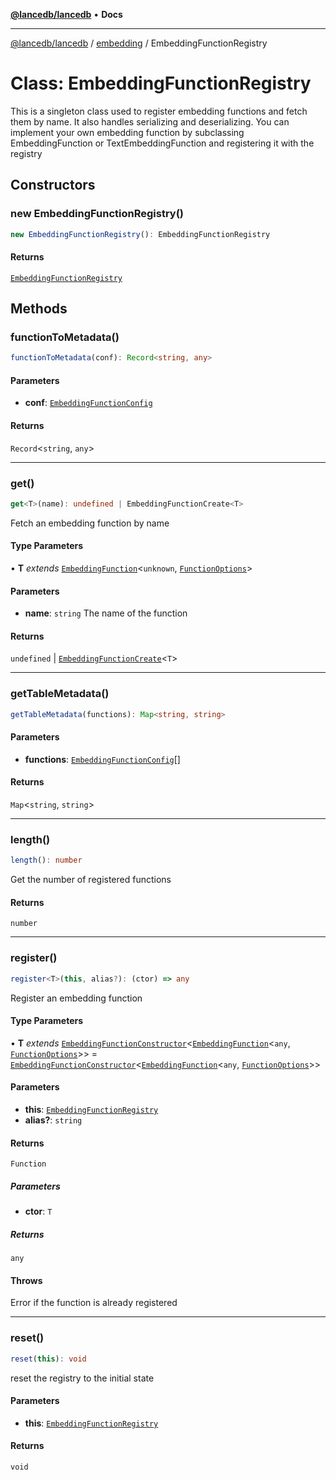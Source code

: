 [**@lancedb/lancedb**](../../../README.md) • **Docs**
***
[@lancedb/lancedb](../../../globals.md) / [embedding](../README.md) / EmbeddingFunctionRegistry
# Class: EmbeddingFunctionRegistry
This is a singleton class used to register embedding functions
and fetch them by name. It also handles serializing and deserializing.
You can implement your own embedding function by subclassing EmbeddingFunction
or TextEmbeddingFunction and registering it with the registry
## Constructors
### new EmbeddingFunctionRegistry()
```ts
new EmbeddingFunctionRegistry(): EmbeddingFunctionRegistry
```
#### Returns
[`EmbeddingFunctionRegistry`](EmbeddingFunctionRegistry.md)
## Methods
### functionToMetadata()
```ts
functionToMetadata(conf): Record<string, any>
```
#### Parameters
* **conf**: [`EmbeddingFunctionConfig`](../interfaces/EmbeddingFunctionConfig.md)
#### Returns
`Record`&lt;`string`, `any`&gt;
***
### get()
```ts
get<T>(name): undefined | EmbeddingFunctionCreate<T>
```
Fetch an embedding function by name
#### Type Parameters
• **T** *extends* [`EmbeddingFunction`](EmbeddingFunction.md)&lt;`unknown`, [`FunctionOptions`](../interfaces/FunctionOptions.md)&gt;
#### Parameters
* **name**: `string`
    The name of the function
#### Returns
`undefined` \| [`EmbeddingFunctionCreate`](../interfaces/EmbeddingFunctionCreate.md)&lt;`T`&gt;
***
### getTableMetadata()
```ts
getTableMetadata(functions): Map<string, string>
```
#### Parameters
* **functions**: [`EmbeddingFunctionConfig`](../interfaces/EmbeddingFunctionConfig.md)[]
#### Returns
`Map`&lt;`string`, `string`&gt;
***
### length()
```ts
length(): number
```
Get the number of registered functions
#### Returns
`number`
***
### register()
```ts
register<T>(this, alias?): (ctor) => any
```
Register an embedding function
#### Type Parameters
• **T** *extends* [`EmbeddingFunctionConstructor`](../interfaces/EmbeddingFunctionConstructor.md)&lt;[`EmbeddingFunction`](EmbeddingFunction.md)&lt;`any`, [`FunctionOptions`](../interfaces/FunctionOptions.md)&gt;&gt; = [`EmbeddingFunctionConstructor`](../interfaces/EmbeddingFunctionConstructor.md)&lt;[`EmbeddingFunction`](EmbeddingFunction.md)&lt;`any`, [`FunctionOptions`](../interfaces/FunctionOptions.md)&gt;&gt;
#### Parameters
* **this**: [`EmbeddingFunctionRegistry`](EmbeddingFunctionRegistry.md)
* **alias?**: `string`
#### Returns
`Function`
##### Parameters
* **ctor**: `T`
##### Returns
`any`
#### Throws
Error if the function is already registered
***
### reset()
```ts
reset(this): void
```
reset the registry to the initial state
#### Parameters
* **this**: [`EmbeddingFunctionRegistry`](EmbeddingFunctionRegistry.md)
#### Returns
`void`
